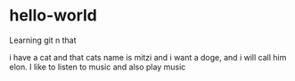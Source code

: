 # hello-world
Learning git n that 

i have a cat and that cats name is mitzi and i want a doge, and i will call him elon. 
I like to listen to music and also play music 

